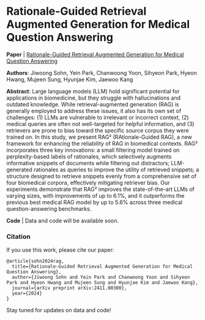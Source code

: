 # Rationale-Guided Retrieval Augmented Generation for Medical Question Answering

**Paper** | [Rationale-Guided Retrieval Augmented Generation for Medical Question Answering](https://arxiv.org/abs/2411.00300)

**Authors**: Jiwoong Sohn, Yein Park, Chanwoong Yoon, Sihyeon Park, Hyeon Hwang, Mujeen Sung, Hyunjae Kim, Jaewoo Kang

**Abstract**: Large language models (LLM) hold significant potential for applications in biomedicine, but they struggle with hallucinations and outdated knowledge. While retrieval-augmented generation (RAG) is generally employed to address these issues, it also has its own set of challenges: (1) LLMs are vulnerable to irrelevant or incorrect context, (2) medical queries are often not well-targeted for helpful information, and (3) retrievers are prone to bias toward the specific source corpus they were trained on. In this study, we present RAG² (RAtionale-Guided RAG), a new framework for enhancing the reliability of RAG in biomedical contexts. RAG² incorporates three key innovations: a small filtering model trained on perplexity-based labels of rationales, which selectively augments informative snippets of documents while filtering out distractors; LLM-generated rationales as queries to improve the utility of retrieved snippets; a structure designed to retrieve snippets evenly from a comprehensive set of four biomedical corpora, effectively mitigating retriever bias. Our experiments demonstrate that RAG² improves the state-of-the-art LLMs of varying sizes, with improvements of up to 6.1%, and it outperforms the previous best medical RAG model by up to 5.6% across three medical question-answering benchmarks.

**Code** | Data and code will be available soon.

### Citation
If you use this work, please cite our paper:

```
@article{sohn2024rag,
  title={Rationale-Guided Retrieval Augmented Generation for Medical Question Answering},
  author={Jiwoong Sohn and Yein Park and Chanwoong Yoon and Sihyeon Park and Hyeon Hwang and Mujeen Sung and Hyunjae Kim and Jaewoo Kang},
  journal={arXiv preprint arXiv:2411.00300},
  year={2024}
}
```

Stay tuned for updates on data and code!
